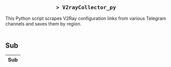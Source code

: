 <h3 align="center">
    <samp>&gt; V2rayCollector_py</samp>
</h3>

This Python script scrapes V2Ray configuration links from various Telegram channels and saves them by region.
<br>
<br>
## Sub
| Sub |
|-----|








































































































































































































































































































































































































































































































































































































































































































































































































































































































































































































































































































































































































































































































































































































































































































































































































































































































































































































































































































































































































































































































































































































































































































































































































































































































































































































































































































































































































































































































































































































































































































































































































































































































































































































































































































































































































































































































































































































































































































































































































































































































































































































































































































































